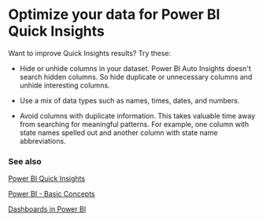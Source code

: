 ﻿<properties
   pageTitle="Optimize your data for Power BI Quick Insights"
   description="Optimize your data for Power BI Quick Insights. If Power BI doesn't find insights in your data, here are some things you can do"
   services="powerbi"
   documentationCenter=""
   authors="mihart"
   manager="mblythe"
   editor=""
   tags=""/>

<tags
   ms.service="powerbi"
   ms.devlang="NA"
   ms.topic="article"
   ms.tgt_pltfrm="NA"
   ms.workload="powerbi"
   ms.date="03/10/2016"
   ms.author="mihart"/>

# Optimize your data for Power BI Quick Insights
Want to improve Quick Insights results?  Try these:

- Hide or unhide columns in your dataset. Power BI Auto Insights doesn't search hidden columns.  So hide duplicate or unnecessary columns and unhide interesting columns.

- Use a mix of data types such as names, times, dates, and numbers.

- Avoid columns with duplicate information.  This takes valuable time away from searching for meaningful patterns.  For example, one column with state names spelled out and another column with state name abbreviations.


### See also

[Power BI Quick Insights](powerbi-service-auto-insights.md)

[Power BI - Basic Concepts](powerbi-service-basic-concepts.md)

[Dashboards in Power BI](powerbi-service-dashboards.md)
